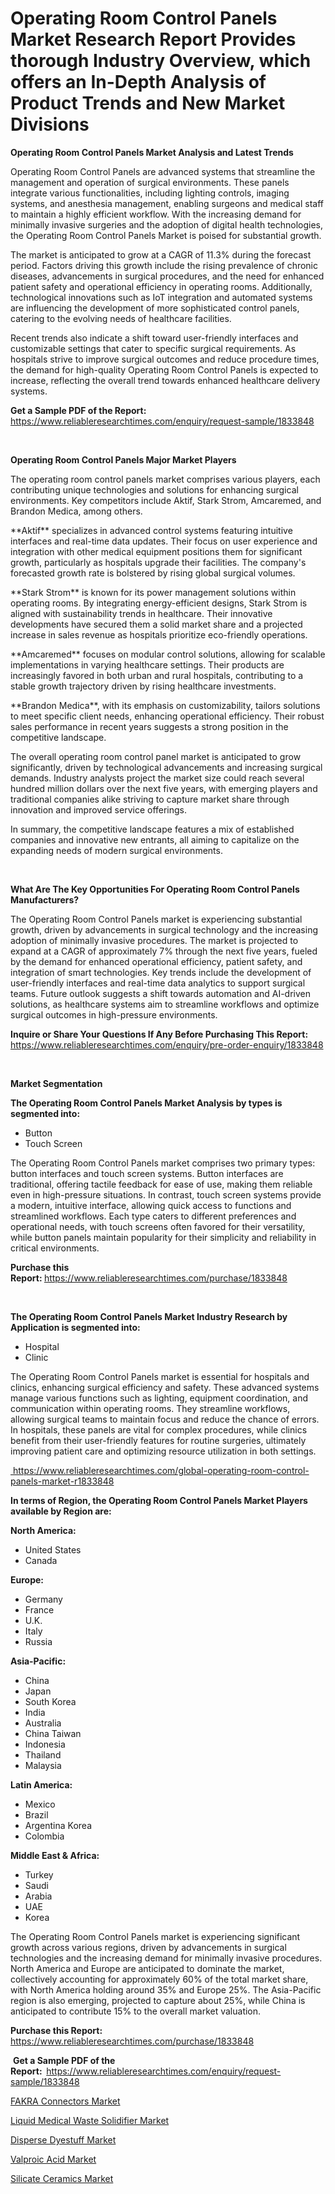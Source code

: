 <p><h1>Operating Room Control Panels Market Research Report Provides thorough Industry Overview, which offers an In-Depth Analysis of Product Trends and New Market Divisions</h1></p><p><strong>Operating Room Control Panels Market Analysis and Latest Trends</strong></p>
<p><p>Operating Room Control Panels are advanced systems that streamline the management and operation of surgical environments. These panels integrate various functionalities, including lighting controls, imaging systems, and anesthesia management, enabling surgeons and medical staff to maintain a highly efficient workflow. With the increasing demand for minimally invasive surgeries and the adoption of digital health technologies, the Operating Room Control Panels Market is poised for substantial growth.</p><p>The market is anticipated to grow at a CAGR of 11.3% during the forecast period. Factors driving this growth include the rising prevalence of chronic diseases, advancements in surgical procedures, and the need for enhanced patient safety and operational efficiency in operating rooms. Additionally, technological innovations such as IoT integration and automated systems are influencing the development of more sophisticated control panels, catering to the evolving needs of healthcare facilities. </p><p>Recent trends also indicate a shift toward user-friendly interfaces and customizable settings that cater to specific surgical requirements. As hospitals strive to improve surgical outcomes and reduce procedure times, the demand for high-quality Operating Room Control Panels is expected to increase, reflecting the overall trend towards enhanced healthcare delivery systems.</p></p>
<p><strong>Get a Sample PDF of the Report:&nbsp;</strong> <a href="https://www.reliableresearchtimes.com/enquiry/request-sample/1833848?utm_campaign=1454&utm_medium=2&utm_source=Github&utm_content=ia&utm_term=17102024&utm_id=operating-room-control-panels">https://www.reliableresearchtimes.com/enquiry/request-sample/1833848</a></p>
<p>&nbsp;</p>
<p><strong>Operating Room Control Panels Major Market Players</strong></p>
<p><p>The operating room control panels market comprises various players, each contributing unique technologies and solutions for enhancing surgical environments. Key competitors include Aktif, Stark Strom, Amcaremed, and Brandon Medica, among others.</p><p>**Aktif** specializes in advanced control systems featuring intuitive interfaces and real-time data updates. Their focus on user experience and integration with other medical equipment positions them for significant growth, particularly as hospitals upgrade their facilities. The company's forecasted growth rate is bolstered by rising global surgical volumes.</p><p>**Stark Strom** is known for its power management solutions within operating rooms. By integrating energy-efficient designs, Stark Strom is aligned with sustainability trends in healthcare. Their innovative developments have secured them a solid market share and a projected increase in sales revenue as hospitals prioritize eco-friendly operations.</p><p>**Amcaremed** focuses on modular control solutions, allowing for scalable implementations in varying healthcare settings. Their products are increasingly favored in both urban and rural hospitals, contributing to a stable growth trajectory driven by rising healthcare investments.</p><p>**Brandon Medica**, with its emphasis on customizability, tailors solutions to meet specific client needs, enhancing operational efficiency. Their robust sales performance in recent years suggests a strong position in the competitive landscape.</p><p>The overall operating room control panel market is anticipated to grow significantly, driven by technological advancements and increasing surgical demands. Industry analysts project the market size could reach several hundred million dollars over the next five years, with emerging players and traditional companies alike striving to capture market share through innovation and improved service offerings. </p><p>In summary, the competitive landscape features a mix of established companies and innovative new entrants, all aiming to capitalize on the expanding needs of modern surgical environments.</p></p>
<p>&nbsp;</p>
<p><strong>What Are The Key Opportunities For Operating Room Control Panels Manufacturers?</strong></p>
<p><p>The Operating Room Control Panels market is experiencing substantial growth, driven by advancements in surgical technology and the increasing adoption of minimally invasive procedures. The market is projected to expand at a CAGR of approximately 7% through the next five years, fueled by the demand for enhanced operational efficiency, patient safety, and integration of smart technologies. Key trends include the development of user-friendly interfaces and real-time data analytics to support surgical teams. Future outlook suggests a shift towards automation and AI-driven solutions, as healthcare systems aim to streamline workflows and optimize surgical outcomes in high-pressure environments.</p></p>
<p><strong>Inquire or Share Your Questions If Any Before Purchasing This Report:</strong> <a href="https://www.reliableresearchtimes.com/enquiry/pre-order-enquiry/1833848?utm_campaign=1454&utm_medium=2&utm_source=Github&utm_content=ia&utm_term=17102024&utm_id=operating-room-control-panels">https://www.reliableresearchtimes.com/enquiry/pre-order-enquiry/1833848</a></p>
<p>&nbsp;</p>
<p><strong>Market Segmentation</strong></p>
<p><strong>The Operating Room Control Panels Market Analysis by types is segmented into:</strong></p>
<p><ul><li>Button</li><li>Touch Screen</li></ul></p>
<p><p>The Operating Room Control Panels market comprises two primary types: button interfaces and touch screen systems. Button interfaces are traditional, offering tactile feedback for ease of use, making them reliable even in high-pressure situations. In contrast, touch screen systems provide a modern, intuitive interface, allowing quick access to functions and streamlined workflows. Each type caters to different preferences and operational needs, with touch screens often favored for their versatility, while button panels maintain popularity for their simplicity and reliability in critical environments.</p></p>
<p><strong>Purchase this Report:&nbsp;</strong><a href="https://www.reliableresearchtimes.com/purchase/1833848?utm_campaign=1454&utm_medium=2&utm_source=Github&utm_content=ia&utm_term=17102024&utm_id=operating-room-control-panels">https://www.reliableresearchtimes.com/purchase/1833848</a></p>
<p>&nbsp;</p>
<p><strong>The Operating Room Control Panels Market Industry Research by Application is segmented into:</strong></p>
<p><ul><li>Hospital</li><li>Clinic</li></ul></p>
<p><p>The Operating Room Control Panels market is essential for hospitals and clinics, enhancing surgical efficiency and safety. These advanced systems manage various functions such as lighting, equipment coordination, and communication within operating rooms. They streamline workflows, allowing surgical teams to maintain focus and reduce the chance of errors. In hospitals, these panels are vital for complex procedures, while clinics benefit from their user-friendly features for routine surgeries, ultimately improving patient care and optimizing resource utilization in both settings.</p></p>
<p><a href="https://www.reliableresearchtimes.com/global-operating-room-control-panels-market-r1833848?utm_campaign=1454&utm_medium=2&utm_source=Github&utm_content=ia&utm_term=17102024&utm_id=operating-room-control-panels">&nbsp;https://www.reliableresearchtimes.com/global-operating-room-control-panels-market-r1833848</a></p>
<p><strong>In terms of Region, the Operating Room Control Panels Market Players available by Region are:</strong></p>
<p>
    <p> <strong> North America: </strong>
        <ul>
            <li>United States</li>
            <li>Canada</li>
        </ul>
        </p> 
    <p> <strong> Europe: </strong>
        <ul>
            <li>Germany</li>
            <li>France</li>
            <li>U.K.</li>
            <li>Italy</li>
            <li>Russia</li>
        </ul>
        </p> 
    <p> <strong> Asia-Pacific: </strong>
        <ul>
            <li>China</li>
            <li>Japan</li>
            <li>South Korea</li>
            <li>India</li>
            <li>Australia</li>
            <li>China Taiwan</li>
            <li>Indonesia</li>
            <li>Thailand</li>
            <li>Malaysia</li>
        </ul>
        </p> 
    <p> <strong> Latin America: </strong>
        <ul>
            <li>Mexico</li>
            <li>Brazil</li>
            <li>Argentina Korea</li>
            <li>Colombia</li>
        </ul>
        </p> 
    <p> <strong> Middle East & Africa: </strong>
        <ul>
            <li>Turkey</li>
            <li>Saudi</li>
            <li>Arabia</li>
            <li>UAE</li>
            <li>Korea</li>
        </ul>
    </p>
    </p>
<p><p>The Operating Room Control Panels market is experiencing significant growth across various regions, driven by advancements in surgical technologies and the increasing demand for minimally invasive procedures. North America and Europe are anticipated to dominate the market, collectively accounting for approximately 60% of the total market share, with North America holding around 35% and Europe 25%. The Asia-Pacific region is also emerging, projected to capture about 25%, while China is anticipated to contribute 15% to the overall market valuation.</p></p>
<p><strong>Purchase this Report: </strong><a href="https://www.reliableresearchtimes.com/purchase/1833848?utm_campaign=1454&utm_medium=2&utm_source=Github&utm_content=ia&utm_term=17102024&utm_id=operating-room-control-panels">https://www.reliableresearchtimes.com/purchase/1833848</a></p>
<p>&nbsp;<strong>Get a Sample PDF of the Report:&nbsp;&nbsp;</strong><a href="https://www.reliableresearchtimes.com/enquiry/request-sample/1833848?utm_campaign=1454&utm_medium=2&utm_source=Github&utm_content=ia&utm_term=17102024&utm_id=operating-room-control-panels">https://www.reliableresearchtimes.com/enquiry/request-sample/1833848</a></p>
<p><strong></strong></p>
<p><p><a href="https://issuu.com/reportprime-2/docs/fakra-connectors-market-size-2030.p_92d13d7f22f961?utm_campaign=1454&utm_medium=2&utm_source=Github&utm_content=ia&utm_term=17102024&utm_id=operating-room-control-panels">FAKRA Connectors Market</a></p><p><a href="https://www.linkedin.com/pulse/global-liquid-medical-waste-solidifier-112-cagr-forecast-dob3c?utm_campaign=1454&utm_medium=2&utm_source=Github&utm_content=ia&utm_term=17102024&utm_id=operating-room-control-panels">Liquid Medical Waste Solidifier Market</a></p><p><a href="https://www.linkedin.com/pulse/disperse-dyestuff-market-size-share-analysis-growth-trends-3lgyc?utm_campaign=1454&utm_medium=2&utm_source=Github&utm_content=ia&utm_term=17102024&utm_id=operating-room-control-panels">Disperse Dyestuff Market</a></p><p><a href="https://www.linkedin.com/pulse/future-ready-strategic-insights-global-valproic-acid-market-t00ac?utm_campaign=1454&utm_medium=2&utm_source=Github&utm_content=ia&utm_term=17102024&utm_id=operating-room-control-panels">Valproic Acid Market</a></p><p><a href="https://www.linkedin.com/pulse/charting-future-comprehensive-analysis-global-silicate-ceramics-dbawc?utm_campaign=1454&utm_medium=2&utm_source=Github&utm_content=ia&utm_term=17102024&utm_id=operating-room-control-panels">Silicate Ceramics Market</a></p></p>